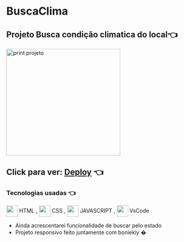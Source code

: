# BuscaClima
[//]: <> (../master/assets/img/print.png) 
## Projeto Busca condição climatica do local👈 

<img alt='print projeto' align="center" height="280" width="300" src="../master/assets/img/print.png">

## Click para ver: <a href='https://joaogabrielz.github.io/buscaclima/'>Deploy</a> 👈 

### Tecnologias usadas 👈 
<img align="center" height="30" width="30" src="https://cdn.jsdelivr.net/gh/devicons/devicon/icons/html5/html5-original.svg"> HTML , 
<img align="center" height="30" width="30" src="https://cdn.jsdelivr.net/gh/devicons/devicon/icons/css3/css3-original.svg"> CSS , 
<img align="center" height="30" width="30" src="https://cdn.jsdelivr.net/gh/devicons/devicon/icons/javascript/javascript-original.svg"> JAVASCRIPT , 
<img align="center" height="30" width="30" src="https://cdn.jsdelivr.net/gh/devicons/devicon/icons/vscode/vscode-original.svg"> VsCode 
- Ainda acrescentarei funcionalidade de buscar pelo estado
- Projeto responsivo feito juntamente com boniekly �
